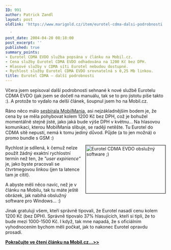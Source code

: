 ```yaml
---
ID: 991
author: Patrick Zandl
layout: post
oldlink: 'https://www.marigold.cz/item/eurotel-cdma-dalsi-podrobnosti

  '
post_date: 2004-04-20 08:18:00
post_excerpt: ''
published: true
summary_points:
- Eurotel CDMA EVDO služba popsána v článku na Mobil.cz.
- Cena služby Eurotel CDMA EVDO odhadována na 1200 Kč bez DPH.
- Hlasové služby v CDMA síti Eurotel nebudou dostupné.
- Rychlost služby Eurotel CDMA EVDO srovnatelná s 0,25 Mb linkou.
title: Eurotel CDMA – další podrobnosti
---
```


<p>
Včera jsem sepisoval další podrobnosti sehnané k nové službě Eurotelu CDMA EVDO (jak jsem se dočetl na manuálu, tak se to pro jistotu píše takto :). A protože to vydalo na delší článek, šoupnul jsem ho na Mobil.cz. </p>

<p>
Ráno něco málo <A href="http://www.mobilmania.cz/Bleskovky/AR.asp?ARI=107061" target=_blank>sesbírala MobilMania</A>, asi nejzákladnějším bodem je, že cena by se měla pohybovat kolem 1200 Kč bez DPH, což je bohužel momentálně stejně jisté, jako jaká bude výše DPH v květnu... Na hlasovou komunikaci, kterou MobilMania slibuje, se raději netěšte. Tu Eurotel do CDMA sítě nepustí, nemá k tomu jediný důvod. Půjde (a to jen možná) o promo bundle s GSM :)</p>

<p>
<IMG height=151 alt="Eurotel CDMA EVDO obslužný software ;)" src="/wp-content/uploads/eurotel-cdma-dialer.jpg" width=250 align=right border=1>Rychlost je sdílená, k čemuž nelze použít žádný exaktní rychlostní termín než ten, že <EM>"user expirience"</EM> je, jako byste pracovali se čtvrtmegovou linkou (jen ta latence tam je cítit).</p>

<p>
A abyste měli něco navíc, než je v článku na Mobilu, tak tu máte ještě obrázek, jak nabíhá obslužný software pro Windows... :)</p>

<p>
Jinak gratuluji všem, kteří správně tipovali, že Eurotel nasadí cenu kolem 1200 Kč (bez DPH). Správně tipovalo 37% hlasujících, kteří si tipli, že to bude mezi 1000-1500 Kč. I když, tak mne napadá, že s oficiálním vyhodnocením bychom měli počkat, jak to nakonec Eurotel opravdu prosadí. </p>
<STRONG><A href="http://mobil.idnes.cz/mobilni_komunikace/mobilni_technologie/zpravy-mobilni_technologie/cdma040420.html" target=_blank>
<p>
<STRONG>Pokračujte ve čtení článku na Mobil.cz...&gt;&gt;</STRONG></p>
</A></STRONG>